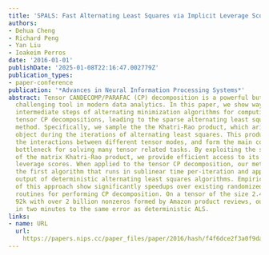 ```yaml
---
title: 'SPALS: Fast Alternating Least Squares via Implicit Leverage Scores Sampling'
authors:
- Dehua Cheng
- Richard Peng
- Yan Liu
- Ioakeim Perros
date: '2016-01-01'
publishDate: '2025-01-08T22:16:47.002779Z'
publication_types:
- paper-conference
publication: '*Advances in Neural Information Processing Systems*'
abstract: Tensor CANDECOMP/PARAFAC (CP) decomposition is a powerful but computationally
  challenging tool in modern data analytics. In this paper, we show ways of sampling
  intermediate steps of alternating minimization algorithms for computing low rank
  tensor CP decompositions, leading to the sparse alternating least squares (SPALS)
  method. Specifically, we sample the the Khatri-Rao product, which arises as an intermediate
  object during the iterations of alternating least squares. This product captures
  the interactions between different tensor modes, and form the main computational
  bottleneck for solving many tensor related tasks. By exploiting the spectral structures
  of the matrix Khatri-Rao product, we provide efficient access to its statistical
  leverage scores. When applied to the tensor CP decomposition, our method leads to
  the first algorithm that runs in sublinear time per-iteration and approximates the
  output of deterministic alternating least squares algorithms. Empirical evaluations
  of this approach show significantly speedups over existing randomized and deterministic
  routines for performing CP decomposition. On a tensor of the size 2.4m by 6.6m by
  92k with over 2 billion nonzeros formed by Amazon product reviews, our routine converges
  in two minutes to the same error as deterministic ALS.
links:
- name: URL
  url: 
    https://papers.nips.cc/paper_files/paper/2016/hash/f4f6dce2f3a0f9dada0c2b5b66452017-Abstract.html
---
```

